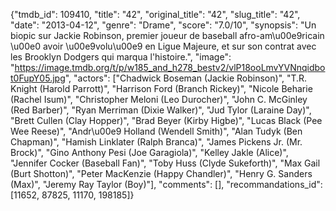 {"tmdb_id": 109410, "title": "42", "original_title": "42", "slug_title": "42", "date": "2013-04-12", "genre": "Drame", "score": "7.0/10", "synopsis": "Un biopic sur Jackie Robinson, premier joueur de baseball afro-am\u00e9ricain \u00e0 avoir \u00e9volu\u00e9 en Ligue Majeure, et sur son contrat avec les Brooklyn Dodgers qui marqua l'histoire.", "image": "https://image.tmdb.org/t/p/w185_and_h278_bestv2/vlP18ooLmvYVNnqidbot0FupY05.jpg", "actors": ["Chadwick Boseman (Jackie Robinson)", "T.R. Knight (Harold Parrott)", "Harrison Ford (Branch Rickey)", "Nicole Beharie (Rachel Isum)", "Christopher Meloni (Leo Durocher)", "John C. McGinley (Red Barber)", "Ryan Merriman (Dixie Walker)", "Jud Tylor (Laraine Day)", "Brett Cullen (Clay Hopper)", "Brad Beyer (Kirby Higbe)", "Lucas Black (Pee Wee Reese)", "Andr\u00e9 Holland (Wendell Smith)", "Alan Tudyk (Ben Chapman)", "Hamish Linklater (Ralph Branca)", "James Pickens Jr. (Mr. Brock)", "Gino Anthony Pesi (Joe Garagiola)", "Kelley Jakle (Alice)", "Jennifer Cocker (Baseball Fan)", "Toby Huss (Clyde Sukeforth)", "Max Gail (Burt Shotton)", "Peter MacKenzie (Happy Chandler)", "Henry G. Sanders (Max)", "Jeremy Ray Taylor (Boy)"], "comments": [], "recommandations_id": [11652, 87825, 11170, 198185]}